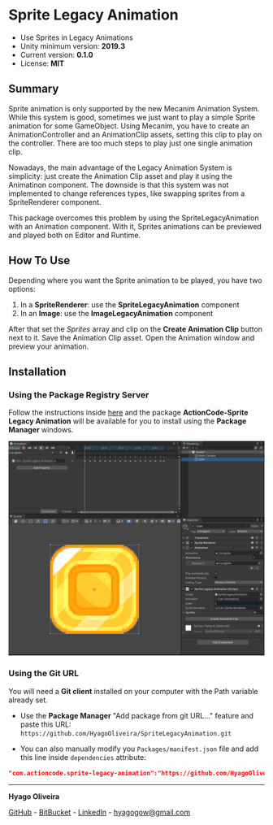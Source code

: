 # Sprite Legacy Animation

* Use Sprites in Legacy Animations
* Unity minimum version: **2019.3**
* Current version: **0.1.0**
* License: **MIT**

## Summary

Sprite animation is only supported by the new Mecanim Animation System. While this system is good, sometimes we just want to play a simple Sprite animation for some GameObject. Using Mecanim, you have to create an AnimationController and an AnimationClip assets, setting this clip to play on the controller. There are too much steps to play just one single animation clip.

Nowadays, the main advantage of the Legacy Animation System is simplicity: just create the Animation Clip asset and play it using the Animatinon component. The downside is that this system was not implemented to change references types, like swapping sprites from a SpriteRenderer component.

This package overcomes this problem by using the SpriteLegacyAnimation with an Animation component. With it, Sprites animations can be previewed and played both on Editor and Runtime.

## How To Use

Depending where you want the Sprite animation to be played, you have two options:

1. In a **SpriteRenderer**: use the **SpriteLegacyAnimation** component
2. In an **Image**: use the **ImageLegacyAnimation** component

After that set the *Sprites* array and clip on the **Create Animation Clip** button next to it. Save the Animation Clip asset. 
Open the Animation window and preview your animation.

## Installation

### Using the Package Registry Server

Follow the instructions inside [here](https://cutt.ly/ukvj1c8) and the package **ActionCode-Sprite Legacy Animation** 
will be available for you to install using the **Package Manager** windows.

![Coin Animation](Docs~/coin-legacy-animation.gif)

### Using the Git URL

You will need a **Git client** installed on your computer with the Path variable already set. 

- Use the **Package Manager** "Add package from git URL..." feature and paste this URL: `https://github.com/HyagoOliveira/SpriteLegacyAnimation.git`

- You can also manually modify you `Packages/manifest.json` file and add this line inside `dependencies` attribute: 

```json
"com.actioncode.sprite-legacy-animation":"https://github.com/HyagoOliveira/SpriteLegacyAnimation.git"
```

---

**Hyago Oliveira**

[GitHub](https://github.com/HyagoOliveira) -
[BitBucket](https://bitbucket.org/HyagoGow/) -
[LinkedIn](https://www.linkedin.com/in/hyago-oliveira/) -
<hyagogow@gmail.com>

